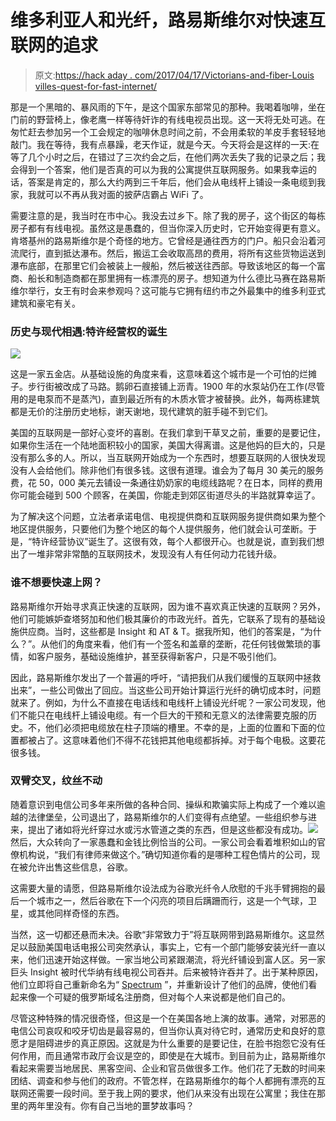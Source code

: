 # 维多利亚人和光纤，路易斯维尔对快速互联网的追求

> 原文:[https://hack aday . com/2017/04/17/Victorians-and-fiber-Louis villes-quest-for-fast-internet/](https://hackaday.com/2017/04/17/victorians-and-fiber-louisvilles-quest-for-fast-internet/)

那是一个黑暗的、暴风雨的下午，是这个国家东部常见的那种。我喝着咖啡，坐在门前的野营椅上，像老鹰一样等待奸诈的有线电视员出现。这一天将无处可逃。在匆忙赶去参加另一个工会规定的咖啡休息时间之前，不会用柔软的羊皮手套轻轻地敲门。我在等待，我有点暴躁，老天作证，就是今天。今天将会是这样的一天:在等了几个小时之后，在错过了三次约会之后，在他们两次丢失了我的记录之后；我会得到一个答案，他们是否真的可以为我的公寓提供互联网服务。如果我幸运的话，答案是肯定的，那么大约两到三千年后，他们会从电线杆上铺设一条电缆到我家，我就可以不再从我对面的披萨店霸占 WiFi 了。

需要注意的是，我当时在市中心。我没去过乡下。除了我的房子，这个街区的每栋房子都有有线电视。虽然这是愚蠢的，但当你深入历史时，它开始变得更有意义。肯塔基州的路易斯维尔是个奇怪的地方。它曾经是通往西方的门户。船只会沿着河流爬行，直到抵达瀑布。然后，搬运工会收取高昂的费用，将所有这些货物运送到瀑布底部，在那里它们会被装上一艘船，然后被送往西部。导致该地区的每一个富商、船长和制造商都在那里拥有一栋漂亮的房子。想知道为什么德比马赛在路易斯维尔举行，女王有时会来参观吗？这可能与它拥有纽约市之外最集中的维多利亚式建筑和豪宅有关。

### 历史与现代相遇:特许经营权的诞生

![](../Images/eba664580352816f12ca9d7a30e43bcb.png)

这是一家五金店。从基础设施的角度来看，这意味着这个城市是一个可怕的烂摊子。步行街被改成了马路。鹅卵石直接铺上沥青。1900 年的水泵站仍在工作(尽管用的是电泵而不是蒸汽)，直到最近所有的木质水管才被替换。此外，每两栋建筑都是无价的注册历史地标，谢天谢地，现代建筑的脏手碰不到它们。

美国的互联网是一部好心变坏的喜剧。在我们拿到干草叉之前，重要的是要记住，如果你生活在一个陆地面积较小的国家，美国大得离谱。这是他妈的巨大的，只是没有那么多的人。所以，当互联网开始成为一个东西时，想要互联网的人很快发现没有人会给他们。除非他们有很多钱。这很有道理。谁会为了每月 30 美元的服务费，花 50，000 美元去铺设一条通往奶奶家的电缆线路呢？在日本，同样的费用你可能会碰到 500 个顾客，在美国，你能走到郊区街道尽头的半路就算幸运了。

为了解决这个问题，立法者承诺电信、电视提供商和互联网服务提供商如果为整个地区提供服务，只要他们为整个地区的每个人提供服务，他们就会认可垄断。于是，“特许经营协议”诞生了。这很有效，每个人都很开心。也就是说，直到我们想出了一堆非常非常酷的互联网技术，发现没有人有任何动力花钱升级。

### 谁不想要快速上网？

路易斯维尔开始寻求真正快速的互联网，因为谁不喜欢真正快速的互联网？另外，他们可能嫉妒查塔努加和他们极其廉价的市政光纤。首先，它联系了现有的基础设施供应商。当时，这些都是 Insight 和 AT & T。据我所知，他们的答案是，“为什么？”。从他们的角度来看，他们有一个签名和盖章的垄断，花任何钱做繁琐的事情，如客户服务，基础设施维护，甚至获得新客户，只是不吸引他们。

因此，路易斯维尔发出了一个普遍的呼吁，“请把我们从我们缓慢的互联网中拯救出来”，一些公司做出了回应。当这些公司开始计算运行光纤的确切成本时，问题就来了。例如，为什么不直接在电话线和电线杆上铺设光纤呢？一家公司发现，他们不能只在电线杆上铺设电缆。有一个巨大的干预和无意义的法律需要克服的历史。不，他们必须把电缆放在柱子顶端的槽里。不幸的是，上面的位置和下面的位置都被占了。这意味着他们不得不花钱把其他电缆都拆掉。对于每个电极。这要花很多钱。

### 双臂交叉，纹丝不动

随着意识到电信公司多年来所做的各种合同、操纵和欺骗实际上构成了一个难以逾越的法律堡垒，公司退出了，路易斯维尔的人们变得有点绝望。一些组织参与进来，提出了诸如将光纤穿过水或污水管道之类的东西，但是这些都没有成功。![](../Images/8dced771a3f7432654a8f6df673078d0.png)然后，大众转向了一家愚蠢和金钱比例恰当的公司。一家公司会看着堆积如山的官僚机构说，“我们有律师来做这个。”确切知道你看的是哪种工程色情片的公司，现在被允许出售这些信息，谷歌。

这需要大量的请愿，但路易斯维尔设法成为谷歌光纤令人欣慰的千兆手臂拥抱的最后一个城市之一，然后谷歌在下一个闪亮的项目后蹒跚而行，这是一个气球，卫星，或其他同样奇怪的东西。

当然，这一切都还悬而未决。谷歌“非常致力于”将互联网带到路易斯维尔。这显然足以鼓励美国电话电报公司突然承认，事实上，它有一个部门能够安装光纤一直以来，他们迅速开始这样做。一家当地公司紧跟潮流，将光纤铺设到富人区。另一家巨头 Insight 被时代华纳有线电视公司吞并。后来被特许吞并了。出于某种原因，他们立即将自己重新命名为“ [Spectrum](http://www.wdrb.com/story/34290213/spectrum-replaces-time-warner-cable-in-louisville) ”，并重新设计了他们的品牌，使他们看起来像一个可疑的俄罗斯域名注册商，但对每个人来说都是他们自己的。

尽管这种特殊的情况很奇怪，但这是一个在美国各地上演的故事。通常，对邪恶的电信公司哀叹和咬牙切齿是最容易的，但当你认真对待它时，通常历史和良好的意愿才是阻碍进步的真正原因。这就是为什么重要的是要记住，在脸书抱怨它没有任何作用，而且通常市政厅会议是空的，即使是在大城市。到目前为止，路易斯维尔看起来需要当地居民、黑客空间、企业和官员做很多工作。他们花了无数的时间来团结、调查和参与他们的政府。不管怎样，在路易斯维尔的每个人都拥有漂亮的互联网还需要一段时间。至于我上网的要求，他们从来没有出现在公寓里；我住在那里的两年里没有。你有自己当地的噩梦故事吗？